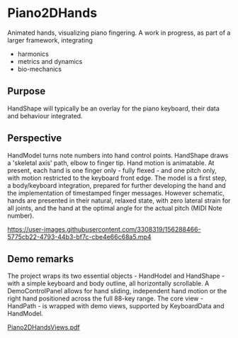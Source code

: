 # Piano2DHands
Animated hands, visualizing piano fingering. A work in progress, as part of a larger framework, integrating
- harmonics
- metrics and dynamics
- bio-mechanics

## Purpose
HandShape will typically be an overlay for the piano keyboard, their data and behaviour integrated.

## Perspective
HandModel turns note numbers into hand control points. HandShape draws a 'skeletal axis' path, elbow to finger tip. Hand motion is animatable. At present, each hand is one finger only - fully flexed - and one pitch only, with motion restricted to the keyboard front edge. The model is a first step, a body/keyboard integration, prepared for further developing the hand and the implementation of timestamped finger messages. However schematic, hands are presented in their natural, relaxed state, with zero lateral strain for all joints, and the hand at the optimal angle for the actual pitch (MIDI Note number).


https://user-images.githubusercontent.com/3308319/156288466-5775cb22-4793-44b3-bf7c-cbe4e66c68a5.mp4

## Demo remarks
The project wraps its two essential objects - HandHodel and HandShape - with a simple keyboard and body outline, all horizontally scrollable. A DemoControlPanel allows for hand sliding, independent hand motion or the right hand positioned across the full 88-key range. The core view - HandPath - is wrapped with demo views, supported by KeyboardData and HandModel.

[Piano2DHandsViews.pdf](https://github.com/eNorthug/Piano2DHands/files/8166499/Piano2DHandsViews.pdf)

